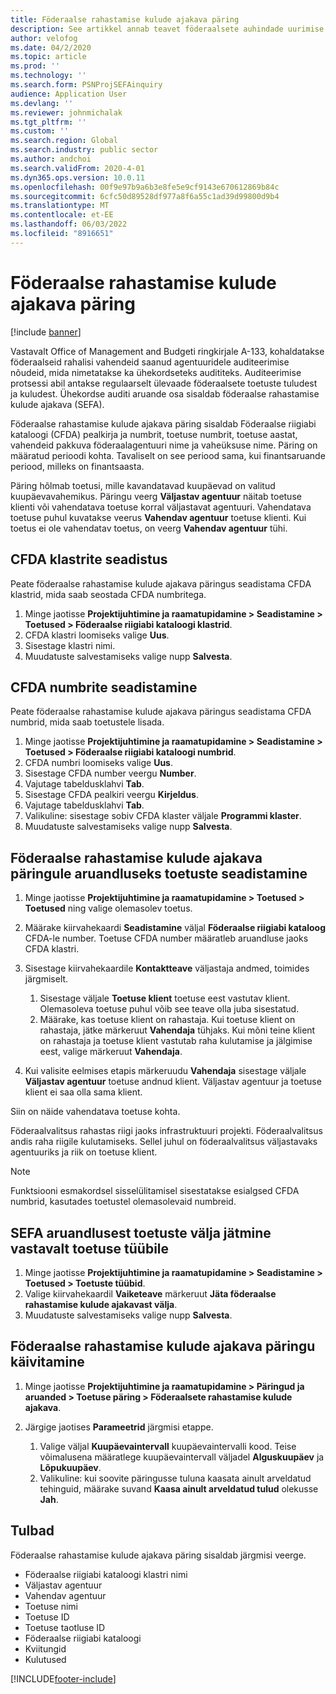 ```yaml
---
title: Föderaalse rahastamise kulude ajakava päring
description: See artikkel annab teavet föderaalsete auhindade uurimise kulude ajakava kohta.
author: velofog
ms.date: 04/2/2020
ms.topic: article
ms.prod: ''
ms.technology: ''
ms.search.form: PSNProjSEFAinquiry
audience: Application User
ms.devlang: ''
ms.reviewer: johnmichalak
ms.tgt_pltfrm: ''
ms.custom: ''
ms.search.region: Global
ms.search.industry: public sector
ms.author: andchoi
ms.search.validFrom: 2020-4-01
ms.dyn365.ops.version: 10.0.11
ms.openlocfilehash: 00f9e97b9a6b3e8fe5e9cf9143e670612869b84c
ms.sourcegitcommit: 6cfc50d89528df977a8f6a55c1ad39d99800d9b4
ms.translationtype: MT
ms.contentlocale: et-EE
ms.lasthandoff: 06/03/2022
ms.locfileid: "8916651"
---
```

# <a name="schedule-of-expenditures-of-federal-awards-inquiry"></a>Föderaalse rahastamise kulude ajakava päring

[!include [banner](../includes/banner.md)]

Vastavalt Office of Management and Budgeti ringkirjale A-133, kohaldatakse föderaalseid rahalisi vahendeid saanud agentuuridele auditeerimise nõudeid, mida nimetatakse ka ühekordseteks audititeks. Auditeerimise protsessi abil antakse regulaarselt ülevaade föderaalsete toetuste tuludest ja kuludest. Ühekordse auditi aruande osa sisaldab föderaalse rahastamise kulude ajakava (SEFA).

Föderaalse rahastamise kulude ajakava päring sisaldab Föderaalse riigiabi kataloogi (CFDA) pealkirja ja numbrit, toetuse numbrit, toetuse aastat, vahendeid pakkuva föderaalagentuuri nime ja vaheüksuse nime. Päring on määratud perioodi kohta. Tavaliselt on see periood sama, kui finantsaruande periood, milleks on finantsaasta.

Päring hõlmab toetusi, mille kavandatavad kuupäevad on valitud kuupäevavahemikus. Päringu veerg **Väljastav agentuur** näitab toetuse klienti või vahendatava toetuse korral väljastavat agentuuri. Vahendatava toetuse puhul kuvatakse veerus **Vahendav agentuur** toetuse klienti. Kui toetus ei ole vahendatav toetus, on veerg **Vahendav agentuur** tühi.

## <a name="set-up-the-cfda-clusters"></a>CFDA klastrite seadistus

Peate föderaalse rahastamise kulude ajakava päringus seadistama CFDA klastrid, mida saab seostada CFDA numbritega.

1. Minge jaotisse **Projektijuhtimine ja raamatupidamine \> Seadistamine \> Toetused \> Föderaalse riigiabi kataloogi klastrid**.
2. CFDA klastri loomiseks valige **Uus**.
3. Sisestage klastri nimi.
4. Muudatuste salvestamiseks valige nupp **Salvesta**.

## <a name="set-up-cfda-numbers"></a>CFDA numbrite seadistamine

Peate föderaalse rahastamise kulude ajakava päringus seadistama CFDA numbrid, mida saab toetustele lisada.

1. Minge jaotisse **Projektijuhtimine ja raamatupidamine \> Seadistamine \> Toetused \> Föderaalse riigiabi kataloogi numbrid**.
2. CFDA numbri loomiseks valige **Uus**.
3. Sisestage CFDA number veergu **Number**.
4. Vajutage tabeldusklahvi **Tab**.
5. Sisestage CFDA pealkiri veergu **Kirjeldus**.
6. Vajutage tabeldusklahvi **Tab**.
7. Valikuline: sisestage sobiv CFDA klaster väljale **Programmi klaster**.
8. Muudatuste salvestamiseks valige nupp **Salvesta**.

## <a name="set-up-grants-to-report-for-the-schedule-of-expenditures-of-federal-awards-inquiry"></a>Föderaalse rahastamise kulude ajakava päringule aruandluseks toetuste seadistamine

1. Minge jaotisse **Projektijuhtimine ja raamatupidamine \> Toetused \> Toetused** ning valige olemasolev toetus.
2. Määrake kiirvahekaardi **Seadistamine** väljal **Föderaalse riigiabi kataloog** CFDA-le number. Toetuse CFDA number määratleb aruandluse jaoks CFDA klastri.
3. Sisestage kiirvahekaardile **Kontaktteave** väljastaja andmed, toimides järgmiselt.

    1. Sisestage väljale **Toetuse klient** toetuse eest vastutav klient. Olemasoleva toetuse puhul võib see teave olla juba sisestatud.
    2. Määrake, kas toetuse klient on rahastaja. Kui toetuse klient on rahastaja, jätke märkeruut **Vahendaja** tühjaks. Kui mõni teine klient on rahastaja ja toetuse klient vastutab raha kulutamise ja jälgimise eest, valige märkeruut **Vahendaja**.

4. Kui valisite eelmises etapis märkeruudu **Vahendaja** sisestage väljale **Väljastav agentuur** toetuse andnud klient. Väljastav agentuur ja toetuse klient ei saa olla sama klient.

Siin on näide vahendatava toetuse kohta.

Föderaalvalitsus rahastas riigi jaoks infrastruktuuri projekti. Föderaalvalitsus andis raha riigile kulutamiseks. Sellel juhul on föderaalvalitsus väljastavaks agentuuriks ja riik on toetuse klient.

> [!NOTE] 
> Funktsiooni esmakordsel sisselülitamisel sisestatakse esialgsed CFDA numbrid, kasutades toetustel olemasolevaid numbreid.

## <a name="exclude-grants-from-sefa-reporting-based-on-the-grant-type"></a>SEFA aruandlusest toetuste välja jätmine vastavalt toetuse tüübile

1. Minge jaotisse **Projektijuhtimine ja raamatupidamine \> Seadistamine \> Toetused \> Toetuste tüübid**.
2. Valige kiirvahekaardil **Vaiketeave** märkeruut **Jäta föderaalse rahastamise kulude ajakavast välja**.
3. Muudatuste salvestamiseks valige nupp **Salvesta**.

## <a name="run-the-schedule-of-expenditures-of-federal-awards-inquiry"></a>Föderaalse rahastamise kulude ajakava päringu käivitamine

1. Minge jaotisse **Projektijuhtimine ja raamatupidamine \> Päringud ja aruanded \> Toetuse päring \> Föderaalsete rahastamise kulude ajakava**.
2. Järgige jaotises **Parameetrid** järgmisi etappe.

    1. Valige väljal **Kuupäevaintervall** kuupäevaintervalli kood. Teise võimalusena määratlege kuupäevaintervall väljadel **Alguskuupäev** ja **Lõpukuupäev**.
    2. Valikuline: kui soovite päringusse tuluna kaasata ainult arveldatud tehinguid, määrake suvand **Kaasa ainult arveldatud tulud** olekusse **Jah**.

## <a name="columns"></a>Tulbad

Föderaalse rahastamise kulude ajakava päring sisaldab järgmisi veerge.

- Föderaalse riigiabi kataloogi klastri nimi
- Väljastav agentuur
- Vahendav agentuur
- Toetuse nimi
- Toetuse ID
- Toetuse taotluse ID
- Föderaalse riigiabi kataloogi
- Kviitungid
- Kulutused


[!INCLUDE[footer-include](../includes/footer-banner.md)]
